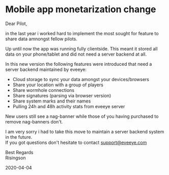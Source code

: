 # Mobile app monetarization change
Dear Pilot,

in the last year i worked hard to implement the most sought for feature to share data amnongst fellow pilots.

Up until now the app was running fully clientside. This meant it stored all data on your phone/tablet and did not need a server backend at all.

In this new version the following features were introduced that need a server backend maintained by eveeye:

- Cloud storage to sync your data amongst your devices/browsers
- Share your location with a group of players
- Share wormhole connections
- Share signatures (parsing via browser version)
- Share system marks and their names
- Pulling 24h and 48h activity stats from eveeye server

New users still see a nag-banner while those of you having purchased to remove nag-banners don't.

I am very sorry i had to take this move to maintain a server backend system in the future.<br>
If you got questions don't hesitate to contact support@eveeye.com<br>

Best Regards<br>
Risingson

2020-04-04





<!--stackedit_data:
eyJoaXN0b3J5IjpbMTI0MTgyMjE0MSwtMTE3NDE4MzI3NCwtMT
IzMjMwMTg2NiwtMTU5MTMxNjYyLDExOTEwMTMwNjAsLTEwNjIx
MTM2NjJdfQ==
-->